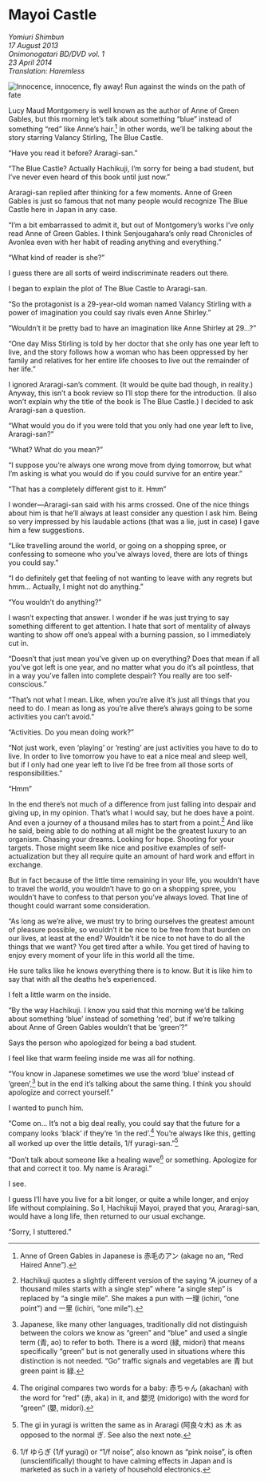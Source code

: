 # Mayoi Castle

_Yomiuri Shimbun_  
_17 August 2013_  
_Onimonogatari BD/DVD vol. 1_  
_23 April 2014_  
_Translation: Haremless_

![Innocence, innocence, fly away![^1]  
Run against the winds on the path of fate](13_mayoi_castle.jpg)

Lucy Maud Montgomery is well known as the author of Anne of Green Gables, but this morning let’s talk about something “blue” instead of something “red” like Anne’s hair.[^2] In other words, we’ll be talking about the story starring Valancy Stirling, The Blue Castle.

“Have you read it before? Araragi-san.”

“The Blue Castle? Actually Hachikuji, I’m sorry for being a bad student, but I’ve never even heard of this book until just now.”

Araragi-san replied after thinking for a few moments. Anne of Green Gables is just so famous that not many people would recognize The Blue Castle here in Japan in any case.

“I’m a bit embarrassed to admit it, but out of Montgomery’s works I’ve only read Anne of Green Gables. I think Senjougahara’s only read Chronicles of Avonlea even with her habit of reading anything and everything.”

“What kind of reader is she?”

I guess there are all sorts of weird indiscriminate readers out there.

I began to explain the plot of The Blue Castle to Araragi-san.

“So the protagonist is a 29-year-old woman named Valancy Stirling with a power of imagination you could say rivals even Anne Shirley.”

“Wouldn’t it be pretty bad to have an imagination like Anne Shirley at 29…?”

“One day Miss Stirling is told by her doctor that she only has one year left to live, and the story follows how a woman who has been oppressed by her family and relatives for her entire life chooses to live out the remainder of her life.”

I ignored Araragi-san’s comment. (It would be quite bad though, in reality.) Anyway, this isn’t a book review so I’ll stop there for the introduction. (I also won’t explain why the title of the book is The Blue Castle.) I decided to ask Araragi-san a question.

“What would you do if you were told that you only had one year left to live, Araragi-san?”

“What? What do you mean?”

“I suppose you’re always one wrong move from dying tomorrow, but what I’m asking is what you would do if you could survive for an entire year.”

“That has a completely different gist to it. Hmm”

I wonder—Araragi-san said with his arms crossed. One of the nice things about him is that he’ll always at least consider any question I ask him. Being so very impressed by his laudable actions (that was a lie, just in case) I gave him a few suggestions.

“Like travelling around the world, or going on a shopping spree, or confessing to someone who you’ve always loved, there are lots of things you could say.”

“I do definitely get that feeling of not wanting to leave with any regrets but hmm… Actually, I might not do anything.”

“You wouldn’t do anything?”

I wasn’t expecting that answer. I wonder if he was just trying to say something different to get attention. I hate that sort of mentality of always wanting to show off one’s appeal with a burning passion, so I immediately cut in.

“Doesn’t that just mean you’ve given up on everything? Does that mean if all you’ve got left is one year, and no matter what you do it’s all pointless, that in a way you’ve fallen into complete despair? You really are too self-conscious.”

“That’s not what I mean. Like, when you’re alive it’s just all things that you need to do. I mean as long as you’re alive there’s always going to be some activities you can’t avoid.”

“Activities. Do you mean doing work?”

“Not just work, even ‘playing’ or ‘resting’ are just activities you have to do to live. In order to live tomorrow you have to eat a nice meal and sleep well, but if I only had one year left to live I’d be free from all those sorts of responsibilities.”

“Hmm”

In the end there’s not much of a difference from just falling into despair and giving up, in my opinion. That’s what I would say, but he does have a point. And even a journey of a thousand miles has to start from a point.[^3] And like he said, being able to do nothing at all might be the greatest luxury to an organism. Chasing your dreams. Looking for hope. Shooting for your targets. Those might seem like nice and positive examples of self-actualization but they all require quite an amount of hard work and effort in exchange.

But in fact because of the little time remaining in your life, you wouldn’t have to travel the world, you wouldn’t have to go on a shopping spree, you wouldn’t have to confess to that person you’ve always loved. That line of thought could warrant some consideration.

“As long as we’re alive, we must try to bring ourselves the greatest amount of pleasure possible, so wouldn’t it be nice to be free from that burden on our lives, at least at the end? Wouldn’t it be nice to not have to do all the things that we want? You get tired after a while. You get tired of having to enjoy every moment of your life in this world all the time.

He sure talks like he knows everything there is to know. But it is like him to say that with all the deaths he’s experienced.

I felt a little warm on the inside.

“By the way Hachikuji. I know you said that this morning we’d be talking about something ‘blue’ instead of something ‘red’, but if we’re talking about Anne of Green Gables wouldn’t that be ‘green’?”

Says the person who apologized for being a bad student.

I feel like that warm feeling inside me was all for nothing.

“You know in Japanese sometimes we use the word ‘blue’ instead of ‘green’,[^4] but in the end it’s talking about the same thing. I think you should apologize and correct yourself.”

I wanted to punch him.

“Come on… It’s not a big deal really, you could say that the future for a company looks ‘black’ if they’re ‘in the red’.[^5] You’re always like this, getting all worked up over the little details, 1/f yuragi-san.”[^6]

“Don’t talk about someone like a healing wave[^7] or something. Apologize for that and correct it too. My name is Araragi.”

I see.

I guess I’ll have you live for a bit longer, or quite a while longer, and enjoy life without complaining. So I, Hachikuji Mayoi, prayed that you, Araragi-san, would have a long life, then returned to our usual exchange.

“Sorry, I stuttered.”

[^1]: Play on the popular saying “Pain, pain, fly away” that parents say to little kids, with “pain” (いたいの, itai no) replaced with “innocence” (いたいけ, itaike).

[^2]: Anne of Green Gables in Japanese is 赤毛のアン (akage no an, “Red Haired Anne”).

[^3]: Hachikuji quotes a slightly different version of the saying “A journey of a thousand miles starts with a single step” where “a single step” is replaced by “a single mile”. She makes a pun with 一理 (ichiri, “one point”) and 一里 (ichiri, “one mile”).

[^4]: Japanese, like many other languages, traditionally did not distinguish between the colors we know as “green” and “blue” and used a single term (青, ao) to refer to both. There is a word (緑, midori) that means specifically “green” but is not generally used in situations where this distinction is not needed. “Go” traffic signals and vegetables are 青 but green paint is 緑.

[^5]: The original compares two words for a baby: 赤ちゃん (akachan) with the word for “red” (赤, aka) in it, and 嬰児 (midorigo) with the word for “green” (嬰, midori).

[^6]: The gi in yuragi is written the same as in Araragi (阿良々木) as 木 as opposed to the normal ぎ. See also the next note.

[^7]: 1/f ゆらぎ (1/f yuragi) or “1/f noise”, also known as “pink noise”, is often (unscientifically) thought to have calming effects in Japan and is marketed as such in a variety of household electronics.